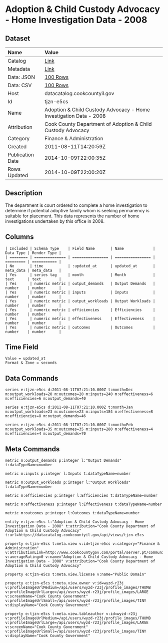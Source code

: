 # Adoption & Child Custody Advocacy - Home Investigation Data - 2008

## Dataset

| Name | Value |
| :--- | :---- |
| Catalog | [Link](https://catalog.data.gov/dataset/adoption-child-custody-advocacy-home-investigation-data-2008-cfe88) |
| Metadata | [Link](https://datacatalog.cookcountyil.gov/api/views/tjzn-e5cs) |
| Data: JSON | [100 Rows](https://datacatalog.cookcountyil.gov/api/views/tjzn-e5cs/rows.json?max_rows=100) |
| Data: CSV | [100 Rows](https://datacatalog.cookcountyil.gov/api/views/tjzn-e5cs/rows.csv?max_rows=100) |
| Host | datacatalog.cookcountyil.gov |
| Id | tjzn-e5cs |
| Name | Adoption & Child Custody Advocacy - Home Investigation Data - 2008 |
| Attribution | Cook County Department of Adoption & Child Custody Advocacy |
| Category | Finance & Administration |
| Created | 2011-08-11T14:20:59Z |
| Publication Date | 2014-10-09T22:00:35Z |
| Rows Updated | 2014-10-09T22:00:20Z |

## Description

The department is court ordered to complete a home investigation to determine if potential adoptive family whom is seeking permanency is suitable for placement. This data represents the number of home investigations undertaken by this office in 2008.

## Columns

```ls
| Included | Schema Type    | Field Name       | Name             | Data Type | Render Type |
| ======== | ============== | ================ | ================ | ========= | =========== |
| No       | time           | :updated_at      | updated_at       | meta_data | meta_data   |
| Yes      | series tag     | month            | Month            | text      | text        |
| Yes      | numeric metric | output_demands   | Output Demands   | number    | number      |
| Yes      | numeric metric | inputs           | Inputs           | number    | number      |
| Yes      | numeric metric | output_workloads | Output Workloads | number    | number      |
| Yes      | numeric metric | efficiencies     | Efficiencies     | number    | number      |
| Yes      | numeric metric | effectiveness    | Effectiveness    | number    | number      |
| Yes      | numeric metric | outcomes         | Outcomes         | number    | number      |
```

## Time Field

```ls
Value = updated_at
Format & Zone = seconds
```

## Data Commands

```ls
series e:tjzn-e5cs d:2011-08-11T07:21:10.000Z t:month=Dec m:output_workloads=20 m:outcomes=20 m:inputs=240 m:effectiveness=6 m:efficiencies=6 m:output_demands=40

series e:tjzn-e5cs d:2011-08-11T07:21:10.000Z t:month=Jan m:output_workloads=23 m:outcomes=23 m:inputs=184 m:effectiveness=8 m:efficiencies=8 m:output_demands=46

series e:tjzn-e5cs d:2011-08-11T07:21:10.000Z t:month=Feb m:output_workloads=35 m:outcomes=35 m:inputs=280 m:effectiveness=4 m:efficiencies=4 m:output_demands=70
```

## Meta Commands

```ls
metric m:output_demands p:integer l:"Output Demands" t:dataTypeName=number

metric m:inputs p:integer l:Inputs t:dataTypeName=number

metric m:output_workloads p:integer l:"Output Workloads" t:dataTypeName=number

metric m:efficiencies p:integer l:Efficiencies t:dataTypeName=number

metric m:effectiveness p:integer l:Effectiveness t:dataTypeName=number

metric m:outcomes p:integer l:Outcomes t:dataTypeName=number

entity e:tjzn-e5cs l:"Adoption & Child Custody Advocacy - Home Investigation Data - 2008" t:attribution="Cook County Department of Adoption & Child Custody Advocacy" t:url=https://datacatalog.cookcountyil.gov/api/views/tjzn-e5cs

property e:tjzn-e5cs t:meta.view v:id=tjzn-e5cs v:category="Finance & Administration" v:attributionLink=http://www.cookcountygov.com/portal/server.pt/community/adoption___child_custody_advocacy/245 v:averageRating=0 v:name="Adoption & Child Custody Advocacy - Home Investigation Data - 2008" v:attribution="Cook County Department of Adoption & Child Custody Advocacy"

property e:tjzn-e5cs t:meta.view.license v:name="Public Domain"

property e:tjzn-e5cs t:meta.view.owner v:id=wyzd-r23j v:profileImageUrlMedium=/api/users/wyzd-r23j/profile_images/THUMB v:profileImageUrlLarge=/api/users/wyzd-r23j/profile_images/LARGE v:screenName="Cook County Government" v:profileImageUrlSmall=/api/users/wyzd-r23j/profile_images/TINY v:displayName="Cook County Government"

property e:tjzn-e5cs t:meta.view.tableauthor v:id=wyzd-r23j v:profileImageUrlMedium=/api/users/wyzd-r23j/profile_images/THUMB v:profileImageUrlLarge=/api/users/wyzd-r23j/profile_images/LARGE v:screenName="Cook County Government" v:profileImageUrlSmall=/api/users/wyzd-r23j/profile_images/TINY v:displayName="Cook County Government"
```